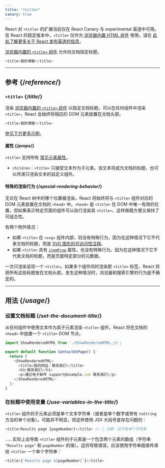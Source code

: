 ```yaml
---
title: "<title>"
canary: true
---
```


<Canary>

React 对 `<title>` 的扩展当前仅在 React Canary 与 experimental 渠道中可用。在 React 的稳定版本中，`<title>` 仅作为 [浏览器内置 HTML 组件](https://react.dev/reference/react-dom/components#all-html-components) 使用。请在 [此处了解更多关于 React 发布渠道的信息](/community/versioning-policy#all-release-channels)。

</Canary>


<Intro>

[浏览器内置的 `<title>` 组件](https://developer.mozilla.org/en-US/docs/Web/HTML/Element/title) 允许向文档指定标题。

```js
<title>我的博客</title>
```

</Intro>

<InlineToc />

---

## 参考 {/*reference*/}

### `<title>` {/*title*/}

渲染 [浏览器内置的 `<title>` 组件](https://developer.mozilla.org/en-US/docs/Web/HTML/Element/title) 以指定文档标题。可以在任何组件中渲染 `<title>`，React 会始终将相应的 DOM 元素放置在文档头部。

```js
<title>我的博客</title>
```

[参见下方更多示例](#usage)。

#### 属性 {/*props*/}

`<title>` 支持所有 [常见元素属性](/reference/react-dom/components/common#props)。

* `children`：`<title>` 只接受文本作为子元素。该文本将成为文档的标题，也可以传递只渲染文本的自定义组件。

#### 特殊的渲染行为 {/*special-rendering-behavior*/}

无论在 React 树中的哪个位置被渲染，React 将始终将与 `<title>` 组件对应的 DOM 元素放置在文档的 `<head>` 中。`<head>` 是 `<title>` 在 DOM 中唯一有效的位置，但如果表示特定页面的组件可以自行渲染其 `<title>`，这样做既方便又保持了可组合性。

有两个例外情况：
* 如果 `<title>` 在 `<svg>` 组件内部，则没有特殊行为，因为在这种情况下它不代表文档的标题，而是 [SVG 图形的可访问性注释](https://developer.mozilla.org/en-US/docs/Web/SVG/Element/title)。
* 如果 `<title>` 具有 [`itemProp`](https://developer.mozilla.org/en-US/docs/Web/HTML/Global_attributes/itemprop) 属性，也没有特殊行为，因为在这种情况下它不代表文档的标题，而是页面特定部分的元数据。

<Pitfall>

一次只渲染呈现一个 `<title>`。如果多个组件同时渲染那 `<title>` 标签，React 将把所有这些标题放在文档头部。发生这种情况时，浏览器和搜索引擎的行为是不确定的。

</Pitfall>

---

## 用法 {/*usage*/}

### 设置文档标题 {/*set-the-document-title*/}

从任何组件中使用文本作为其子元素渲染 `<title>` 组件。React 将在文档的 `<head>` 中放置一个 `<title>` DOM 节点。

<SandpackWithHTMLOutput>

```js App.js active
import ShowRenderedHTML from './ShowRenderedHTML.js';

export default function ContactUsPage() {
  return (
    <ShowRenderedHTML>
      <title>我的网站：联系我们</title>
      <h1>联系我们</h1>
      <p>通过电子邮件 support@example.com 联系我们</p>
    </ShowRenderedHTML>
  );
}
```

</SandpackWithHTMLOutput>

### 在标题中使用变量 {/*use-variables-in-the-title*/}

`<title>` 组件的子元素必须是单个文本字符串（或者是单个数字或带有 `toString` 方法的单个对象）。可能并不明显，但这样使用 JSX 大括号是存在问题的：

```js
<title>Results page {pageNumber}</title> // 🔴 问题：这不是单个字符串
```

……实际上会导致 `<title>` 组件的子元素是一个包含两个元素的数组（字符串 `"Results page"` 和 `pageNumber` 的值）。这将导致错误，应该使用字符串插值传递给 `<title>` 一个单个字符串：

```js
<title>{`Results page ${pageNumber}`}</title>
```

